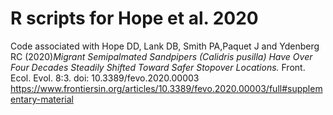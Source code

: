 # R scripts for Hope et al. 2020
Code associated with 
Hope DD, Lank DB, Smith PA,Paquet J and Ydenberg RC (2020)*Migrant Semipalmated Sandpipers
(Calidris pusilla) Have Over Four Decades Steadily Shifted Toward Safer Stopover Locations.*
Front. Ecol. Evol. 8:3. doi: 10.3389/fevo.2020.00003
https://www.frontiersin.org/articles/10.3389/fevo.2020.00003/full#supplementary-material
